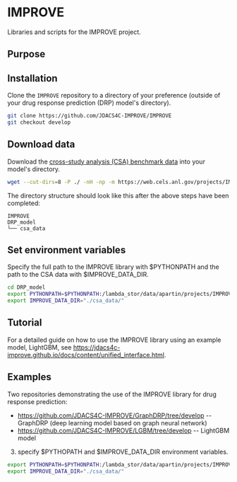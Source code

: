 # IMPROVE
Libraries and scripts for the IMPROVE project.

## Purpose

## Installation
Clone the `IMPROVE` repository to a directory of your preference (outside of your drug response prediction (DRP) model's directory).

```bash
git clone https://github.com/JDACS4C-IMPROVE/IMPROVE
git checkout develop
```

## Download data
Download the [cross-study analysis (CSA) benchmark data](https://web.cels.anl.gov/projects/IMPROVE_FTP/candle/public/improve/benchmarks/single_drug_drp/benchmark-data-pilot1/) into your model's directory.
```bash
wget --cut-dirs=8 -P ./ -nH -np -m https://web.cels.anl.gov/projects/IMPROVE_FTP/candle/public/improve/benchmarks/single_drug_drp/benchmark-data-pilot1/csa_data/
```

The directory structure should look like this after the above steps have been completed:

```
IMPROVE
DRP_model
└── csa_data
```

## Set environment variables

Specify the full path to the IMPROVE library with $PYTHONPATH and the path to the CSA data with $IMPROVE_DATA_DIR.
```bash
cd DRP_model
export PYTHONPATH=$PYTHONPATH:/lambda_stor/data/apartin/projects/IMPROVE/pan-models/IMPROVE
export IMPROVE_DATA_DIR="./csa_data/"
```

## Tutorial
For a detailed guide on how to use the IMPROVE library using an example model, LightGBM, see https://jdacs4c-improve.github.io/docs/content/unified_interface.html.

## Examples
Two repositories demonstrating the use of the IMPROVE library for drug response prediction:
* https://github.com/JDACS4C-IMPROVE/GraphDRP/tree/develop -- GraphDRP (deep learning model based on graph neural network)
* https://github.com/JDACS4C-IMPROVE/LGBM/tree/develop -- LightGBM model





3. specify $PYTHOPATH and $IMPROVE_DATA_DIR environment variables.
```bash
export PYTHONPATH=$PYTHONPATH:/lambda_stor/data/apartin/projects/IMPROVE/pan-models/IMPROVE
export IMPROVE_DATA_DIR="./csa_data/"
```
